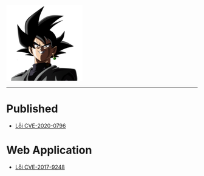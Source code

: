 
![](/pics/back-goku.png)


--- 
# Published
+ [Lỗi CVE-2020-0796](https://blogth3pr0.github.io/post/CVE-2020-0796)
# Web Application
+ [Lỗi CVE-2017-9248](https://blogth3pr0.github.io/post/CVE-2017-9248/)
   

